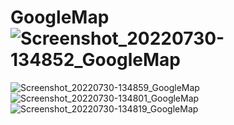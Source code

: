 # GoogleMap![Screenshot_20220730-134852_GoogleMap](https://user-images.githubusercontent.com/58545112/181895868-a9b35f5d-3e27-4a83-a45b-4383d2037be4.jpg)
![Screenshot_20220730-134859_GoogleMap](https://user-images.githubusercontent.com/58545112/181896000-85db9be6-ba22-40fc-8ade-2f600396458a.jpg)
![Screenshot_20220730-134801_GoogleMap](https://user-images.githubusercontent.com/58545112/181896029-60efcdb2-226a-48e1-b238-2001afba3403.jpg)
![Screenshot_20220730-134819_GoogleMap](https://user-images.githubusercontent.com/58545112/181896055-ad4e4b9a-5aaa-4706-8333-c6281cfaedac.jpg)
